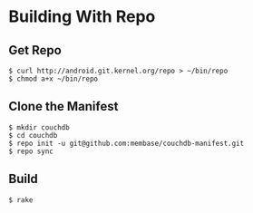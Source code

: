 # Building With Repo

## Get Repo

    $ curl http://android.git.kernel.org/repo > ~/bin/repo
    $ chmod a+x ~/bin/repo

## Clone the Manifest

    $ mkdir couchdb
    $ cd couchdb
    $ repo init -u git@github.com:membase/couchdb-manifest.git
    $ repo sync

## Build

    $ rake
